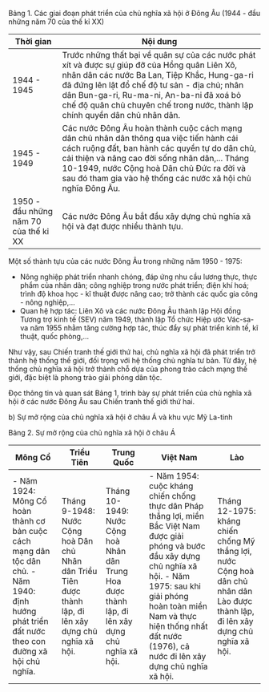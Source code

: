 Bảng 1. Các giai đoạn phát triển của chủ nghĩa xã hội ở Đông Âu (1944 - đầu những năm 70 của thế kỉ XX)

| Thời gian | Nội dung |
|-----------|----------|
| 1944 - 1945 | Trước những thất bại về quân sự của các nước phát xít và được sự giúp đỡ của Hồng quân Liên Xô, nhân dân các nước Ba Lan, Tiệp Khắc, Hung-ga-ri đã đứng lên lật đổ chế độ tư sản - địa chủ; nhân dân Bun-ga-ri, Ru-ma-ni, An-ba-ni đã xoá bỏ chế độ quân chủ chuyên chế trong nước, thành lập chính quyền dân chủ nhân dân. |
| 1945 - 1949 | Các nước Đông Âu hoàn thành cuộc cách mạng dân chủ nhân dân thông qua việc tiến hành cải cách ruộng đất, ban hành các quyền tự do dân chủ, cải thiện và nâng cao đời sống nhân dân,... Tháng 10-1949, nước Cộng hoà Dân chủ Đức ra đời và sau đó tham gia vào hệ thống các nước xã hội chủ nghĩa Đông Âu. |
| 1950 - đầu những năm 70 của thế kỉ XX | Các nước Đông Âu bắt đầu xây dựng chủ nghĩa xã hội và đạt được nhiều thành tựu. |

Một số thành tựu của các nước Đông Âu trong những năm 1950 - 1975:
- Nông nghiệp phát triển nhanh chóng, đáp ứng nhu cầu lương thực, thực phẩm của nhân dân; công nghiệp trong nước phát triển; điện khí hoá; trình độ khoa học - kĩ thuật được nâng cao; trở thành các quốc gia công - nông nghiệp,...
- Quan hệ hợp tác: Liên Xô và các nước Đông Âu thành lập Hội đồng Tương trợ kinh tế (SEV) năm 1949, thành lập Tổ chức Hiệp ước Vác-sa-va năm 1955 nhằm tăng cường hợp tác, thúc đẩy sự phát triển kinh tế, kĩ thuật, quốc phòng,...

Như vậy, sau Chiến tranh thế giới thứ hai, chủ nghĩa xã hội đã phát triển trở thành hệ thống thế giới, đối trọng với hệ thống chủ nghĩa tư bản. Từ đây, hệ thống chủ nghĩa xã hội trở thành chỗ dựa của phong trào cách mạng thế giới, đặc biệt là phong trào giải phóng dân tộc.

Đọc thông tin và quan sát Bảng 1, trình bày sự phát triển của chủ nghĩa xã hội ở các nước Đông Âu sau Chiến tranh thế giới thứ hai.

b) Sự mở rộng của chủ nghĩa xã hội ở châu Á và khu vực Mỹ La-tinh

Bảng 2. Sự mở rộng của chủ nghĩa xã hội ở châu Á

| Mông Cổ | Triều Tiên | Trung Quốc | Việt Nam | Lào |
|---------|------------|-------------|----------|-----|
| - Năm 1924: Mông Cổ hoàn thành cơ bản cuộc cách mạng dân tộc dân chủ. - Năm 1940: định hướng phát triển đất nước theo con đường xã hội chủ nghĩa. | Tháng 9-1948: Nước Cộng hoà Dân chủ Nhân dân Triều Tiên được thành lập, đi lên xây dựng chủ nghĩa xã hội. | Tháng 10-1949: Nước Cộng hoà Nhân dân Trung Hoa được thành lập, đi lên xây dựng chủ nghĩa xã hội. | - Năm 1954: cuộc kháng chiến chống thực dân Pháp thắng lợi, miền Bắc Việt Nam được giải phóng và bước đầu xây dựng chủ nghĩa xã hội. - Năm 1975: sau khi giải phóng hoàn toàn miền Nam và thực hiện thống nhất đất nước (1976), cả nước đi lên xây dựng chủ nghĩa xã hội. | Tháng 12-1975: kháng chiến chống Mỹ thắng lợi, nước Cộng hoà dân chủ nhân dân Lào được thành lập, đi lên xây dựng chủ nghĩa xã hội. |